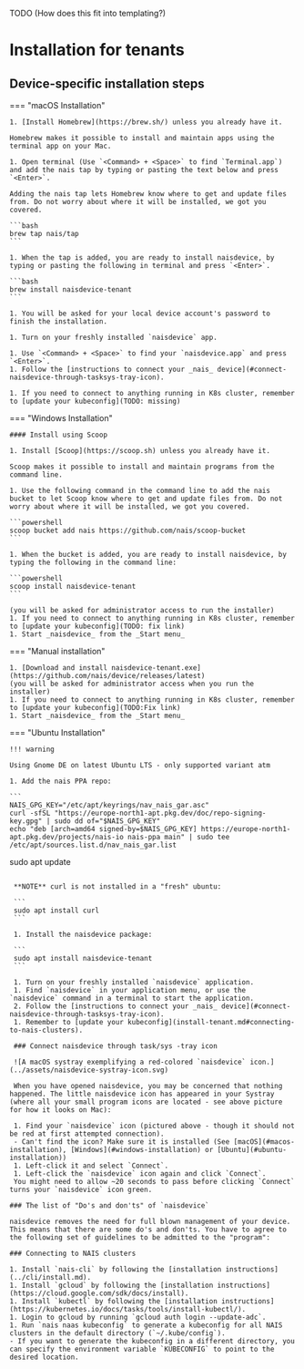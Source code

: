 TODO (How does this fit into templating?)
# Installation for tenants

## Device-specific installation steps

=== "macOS Installation"

    1. [Install Homebrew](https://brew.sh/) unless you already have it.

    Homebrew makes it possible to install and maintain apps using the terminal app on your Mac.

    1. Open terminal (Use `<Command> + <Space>` to find `Terminal.app`) and add the nais tap by typing or pasting the text below and press `<Enter>`.

    Adding the nais tap lets Homebrew know where to get and update files from. Do not worry about where it will be installed, we got you covered.

    ```bash
    brew tap nais/tap
    ```

    1. When the tap is added, you are ready to install naisdevice, by typing or pasting the following in terminal and press `<Enter>`.

    ```bash
    brew install naisdevice-tenant
    ```

    1. You will be asked for your local device account's password to finish the installation.

    1. Turn on your freshly installed `naisdevice` app.

    1. Use `<Command> + <Space>` to find your `naisdevice.app` and press `<Enter>`.
    1. Follow the [instructions to connect your _nais_ device](#connect-naisdevice-through-tasksys-tray-icon).

    1. If you need to connect to anything running in K8s cluster, remember to [update your kubeconfig](TODO: missing)

=== "Windows Installation"

    #### Install using Scoop

    1. Install [Scoop](https://scoop.sh) unless you already have it.

    Scoop makes it possible to install and maintain programs from the command line.

    1. Use the following command in the command line to add the nais bucket to let Scoop know where to get and update files from. Do not worry about where it will be installed, we got you covered.

    ```powershell
    scoop bucket add nais https://github.com/nais/scoop-bucket
    ```

    1. When the bucket is added, you are ready to install naisdevice, by typing the following in the command line:

    ```powershell
    scoop install naisdevice-tenant
    ```

    (you will be asked for administrator access to run the installer)
    1. If you need to connect to anything running in K8s cluster, remember to [update your kubeconfig](TODO: fix link)
    1. Start _naisdevice_ from the _Start menu_

=== "Manual installation"

    1. [Download and install naisdevice-tenant.exe](https://github.com/nais/device/releases/latest)
    (you will be asked for administrator access when you run the installer)
    1. If you need to connect to anything running in K8s cluster, remember to [update your kubeconfig](TODO:Fix link)
    1. Start _naisdevice_ from the _Start menu_

=== "Ubuntu Installation"

    !!! warning

    Using Gnome DE on latest Ubuntu LTS - only supported variant atm

    1. Add the nais PPA repo:

    ```
    NAIS_GPG_KEY="/etc/apt/keyrings/nav_nais_gar.asc"
    curl -sfSL "https://europe-north1-apt.pkg.dev/doc/repo-signing-key.gpg" | sudo dd of="$NAIS_GPG_KEY"
    echo "deb [arch=amd64 signed-by=$NAIS_GPG_KEY] https://europe-north1-apt.pkg.dev/projects/nais-io nais-ppa main" | sudo tee /etc/apt/sources.list.d/nav_nais_gar.list
   sudo apt update
   ```

    **NOTE** curl is not installed in a "fresh" ubuntu:

    ```
    sudo apt install curl
    ```

    1. Install the naisdevice package:

    ```
    sudo apt install naisdevice-tenant
    ```

    1. Turn on your freshly installed `naisdevice` application.
    1. Find `naisdevice` in your application menu, or use the `naisdevice` command in a terminal to start the application.
    2. Follow the [instructions to connect your _nais_ device](#connect-naisdevice-through-tasksys-tray-icon).
    1. Remember to [update your kubeconfig](install-tenant.md#connecting-to-nais-clusters).

    ### Connect naisdevice through task/sys -tray icon

    ![A macOS systray exemplifying a red-colored `naisdevice` icon.](../assets/naisdevice-systray-icon.svg)

    When you have opened naisdevice, you may be concerned that nothing happened. The little naisdevice icon has appeared in your Systray (where all your small program icons are located - see above picture for how it looks on Mac):

    1. Find your `naisdevice` icon (pictured above - though it should not be red at first attempted connection).
    - Can't find the icon? Make sure it is installed (See [macOS](#macos-installation), [Windows](#windows-installation) or [Ubuntu](#ubuntu-installation))
    1. Left-click it and select `Connect`.
    1. Left-click the `naisdevice` icon again and click `Connect`.
    You might need to allow ~20 seconds to pass before clicking `Connect` turns your `naisdevice` icon green.

### The list of "Do's and don'ts" of `naisdevice`

naisdevice removes the need for full blown management of your device.
This means that there are some do's and don'ts. You have to agree to the following set of guidelines to be admitted to the "program":

### Connecting to NAIS clusters

1. Install `nais-cli` by following the [installation instructions](../cli/install.md).
1. Install `gcloud` by following the [installation instructions](https://cloud.google.com/sdk/docs/install).
1. Install `kubectl` by following the [installation instructions](https://kubernetes.io/docs/tasks/tools/install-kubectl/).
1. Login to gcloud by running `gcloud auth login --update-adc`.
1. Run `nais naas kubeconfig` to generate a kubeconfig for all NAIS clusters in the default directory (`~/.kube/config`).
   - If you want to generate the kubeconfig in a different directory, you can specify the environment variable `KUBECONFIG` to point to the desired location.
